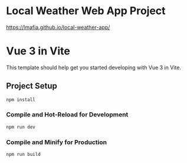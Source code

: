 # Local Weather Web App Project 


 https://lmafia.github.io/local-weather-app/


# Vue 3 in Vite
This template should help get you started developing with Vue 3 in Vite.


## Project Setup

```sh
npm install
```

### Compile and Hot-Reload for Development

```sh
npm run dev
```

### Compile and Minify for Production

```sh
npm run build
```
